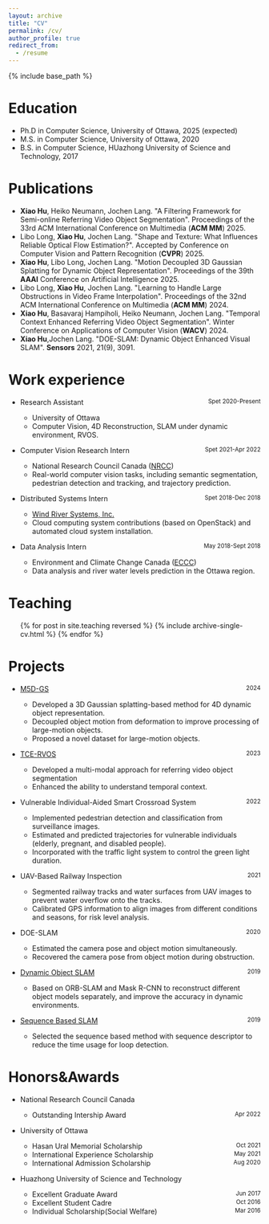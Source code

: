 ```yaml
---
layout: archive
title: "CV"
permalink: /cv/
author_profile: true
redirect_from:
  - /resume
---
```


{% include base_path %}

Education
======
* Ph.D in Computer Science, University of Ottawa, 2025 (expected)
* M.S. in Computer Science, University of Ottawa, 2020
* B.S. in Computer Science, HUazhong University of Science and Technology, 2017

Publications
======
* **Xiao Hu**, Heiko Neumann, Jochen Lang. "A Filtering Framework for Semi-online Referring Video Object Segmentation". Proceedings of the 33rd ACM International Conference on Multimedia (**ACM MM**) 2025.
* Libo Long, **Xiao Hu**, Jochen Lang. "Shape and Texture: What Influences Reliable Optical Flow Estimation?". Accepted by Conference on Computer Vision and Pattern Recognition (**CVPR**) 2025.
* **Xiao Hu**, Libo Long, Jochen Lang. "Motion Decoupled 3D Gaussian Splatting for Dynamic Object Representation". Proceedings of the 39th **AAAI** Conference on Artificial Intelligence 2025.
* Libo Long, **Xiao Hu**, Jochen Lang. "Learning to Handle Large Obstructions in Video Frame Interpolation". Proceedings of the 32nd ACM International Conference on Multimedia (**ACM MM**) 2024.
* **Xiao Hu**, Basavaraj Hampiholi, Heiko Neumann, Jochen Lang. "Temporal Context Enhanced Referring Video Object Segmentation". Winter Conference on Applications of Computer Vision (**WACV**) 2024.
* **Xiao Hu**,Jochen Lang. "DOE-SLAM: Dynamic Object Enhanced Visual SLAM". **Sensors** 2021, 21(9), 3091.


Work experience
======
* Research Assistant <span style="float: right;"><small>Spet 2020-Present</small></span>
  * University of Ottawa
  * Computer Vision, 4D Reconstruction, SLAM under dynamic environment, RVOS.

* Computer Vision Research Intern <span style="float: right;"><small>Spet 2021-Apr 2022</small></span>
  * National Research Council Canada ([NRCC](https://nrc.canada.ca/en))
  * Real-world computer vision tasks, including semantic segmentation, pedestrian detection and tracking, and trajectory prediction.

* Distributed Systems Intern <span style="float: right;"><small>Spet 2018-Dec 2018</small></span>
  * [Wind River Systems, Inc.](https://www.windriver.com/)
  * Cloud computing system contributions (based on OpenStack) and automated cloud system installation.
    
* Data Analysis Intern <span style="float: right;"><small>May 2018-Sept 2018</small></span>
  * Environment and Climate Change Canada ([ECCC](https://www.canada.ca/en/environment-climate-change.html))
  * Data analysis and river water levels prediction in the Ottawa region.
  
Teaching
======
  <ul>{% for post in site.teaching reversed %}
    {% include archive-single-cv.html %}
  {% endfor %}</ul>

Projects
======
* [M5D-GS](https://github.com/haliphinx/M5D-GS) <span style="float: right;"><small>2024</small></span>
  * Developed a 3D Gaussian splatting-based method for 4D dynamic object representation.
  * Decoupled object motion from deformation to improve processing of large-motion objects.
  * Proposed a novel dataset for large-motion objects.

* [TCE-RVOS](https://github.com/haliphinx/TCE-RVOS) <span style="float: right;"><small>2023</small></span>
  * Developed a multi-modal approach for referring video object segmentation
  * Enhanced the ability to understand temporal context.

* Vulnerable Individual-Aided Smart Crossroad System <span style="float: right;"><small>2022</small></span>
  * Implemented pedestrian detection and classification from surveillance images.
  * Estimated and predicted trajectories for vulnerable individuals (elderly, pregnant, and disabled people).
  * Incorporated with the traffic light system to control the green light duration.
 
* UAV-Based Railway Inspection <span style="float: right;"><small>2021</small></span>
  * Segmented railway tracks and water surfaces from UAV images to prevent water overflow onto the tracks.
  * Calibrated GPS information to align images from different conditions and seasons, for risk level analysis.

* DOE-SLAM <span style="float: right;"><small>2020</small></span>
  * Estimated the camera pose and object motion simultaneously.
  * Recovered the camera pose from object motion during obstruction.

* [Dynamic Object SLAM](https://github.com/haliphinx/Object_ORB_SLAM) <span style="float: right;"><small>2019</small></span>
  * Based on ORB-SLAM and Mask R-CNN to reconstruct different object models separately, and improve the accuracy in dynamic environments.

* [Sequence Based SLAM](https://github.com/haliphinx/SEQ_ORB_SLAM2) <span style="float: right;"><small>2019</small></span>
  * Selected the sequence based method with sequence descriptor to reduce the time usage for loop detection.  

Honors&Awards
======
* National Research Council Canada
  * Outstanding Intership Award <span style="float: right;"><small>Apr 2022</small></span>
  
* University of Ottawa
  * Hasan Ural Memorial Scholarship <span style="float: right;"><small>Oct 2021</small></span>
  * International Experience Scholarship <span style="float: right;"><small>May 2021</small></span>
  * International Admission Scholarship  <span style="float: right;"><small>Aug 2020</small></span>
  
* Huazhong University of Science and Technology
  * Excellent Graduate Award <span style="float: right;"><small>Jun 2017</small></span>
  * Excellent Student Cadre <span style="float: right;"><small>Oct 2016</small></span>
  * Individual Scholarship(Social Welfare)  <span style="float: right;"><small>Mar 2016</small></span>
